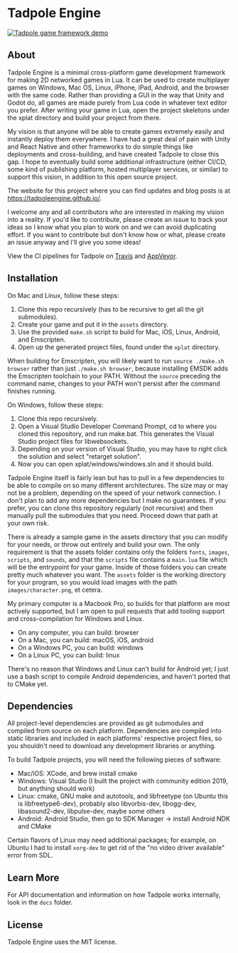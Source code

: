 # Tadpole Engine

[![Tadpole game framework demo](https://img.youtube.com/vi/Q5Mzl39F9qE/0.jpg)](https://www.youtube.com/watch?v=Q5Mzl39F9qE)

## About

Tadpole Engine is a minimal cross-platform game development framework for making 2D networked games in Lua. It can be used to create multiplayer games on Windows, Mac OS, Linux, iPhone, iPad, Android, and the browser with the same code. Rather than providing a GUI in the way that Unity and Godot do, all games are made purely from Lua code in whatever text editor you prefer. After writing your game in Lua, open the project skeletons under the xplat directory and build your project from there.

My vision is that anyone will be able to create games extremely easily and instantly deploy them everywhere. I have had a great deal of pain with Unity and React Native and other frameworks to do simple things like deployments and cross-building, and have created Tadpole to close this gap. I hope to eventually build some additional infrastructure (either CI/CD, some kind of publishing platform, hosted multiplayer services, or similar) to support this vision, in addition to this open source project.

The website for this project where you can find updates and blog posts is at https://tadpoleengine.github.io/.

I welcome any and all contributors who are interested in making my vision into a reality. If you'd like to contribute, please create an issue to track your ideas so I know what you plan to work on and we can avoid duplicating effort. If you want to contribute but don't know how or what, please create an issue anyway and I'll give you some ideas!

View the CI pipelines for Tadpole on [Travis](https://travis-ci.org/github/lwb4/tadpole) and [AppVeyor](https://ci.appveyor.com/project/lwb4/tadpole).

## Installation

On Mac and Linux, follow these steps:

1. Clone this repo recursively (has to be recursive to get all the git submodules).
2. Create your game and put it in the `assets` directory.
3. Use the provided `make.sh` script to build for Mac, iOS, Linux, Android, and Emscripten.
4. Open up the generated project files, found under the `xplat` directory.

When building for Emscripten, you will likely want to run `source ./make.sh browser` rather than just `./make.sh browser`, because installing EMSDK adds the Emscripten toolchain to your PATH. Without the `source` preceding the command name, changes to your PATH won't persist after the command finishes running.

On Windows, follow these steps:

1. Clone this repo recursively.
2. Open a Visual Studio Developer Command Prompt, cd to where you cloned this repository, and run make.bat. This generates the Visual Studio project files for libwebsockets.
3. Depending on your version of Visual Studio, you may have to right click the solution and select "retarget solution".
4. Now you can open xplat/windows/windows.sln and it should build.

Tadpole Engine itself is fairly lean but has to pull in a few dependencies to be able to compile on so many different architectures. The size may or may not be a problem, depending on the speed of your network connection. I don't plan to add any more dependencies but I make no guarantees. If you prefer, you can clone this repository regularly (not recursive) and then manually pull the submodules that you need. Proceed down that path at your own risk.

There is already a sample game in the assets directory that you can modify for your needs, or throw out entirely and build your own. The only requirement is that the assets folder contains only the folders `fonts`, `images`, `scripts`, and `sounds`, and that the `scripts` file contains a `main.lua` file which will be the entrypoint for your game. Inside of those folders you can create pretty much whatever you want. The `assets` folder is the working directory for your program, so you would load images with the path `images/character.png`, et cetera.

My primary computer is a Macbook Pro, so builds for that platform are most actively supported, but I am open to pull requests that add tooling support and cross-compilation for Windows and Linux.

* On any computer, you can build: browser
* On a Mac, you can build: macOS, iOS, android
* On a Windows PC, you can build: windows
* On a Linux PC, you can build: linux

There's no reason that Windows and Linux can't build for Android yet; I just use a bash script to compile Android dependencies, and haven't ported that to CMake yet.

## Dependencies

All project-level dependencies are provided as git submodules and compiled from source on each platform. Dependencies are compiled into static libraries and included in each platforms' respective project files, so you shouldn't need to download any development libraries or anything.

To build Tadpole projects, you will need the following pieces of software:

* Mac/iOS: XCode, and brew install cmake
* Windows: Visual Studio (I built the project with community edition 2019, but anything should work)
* Linux: cmake, GNU make and autotools, and libfreetype (on Ubuntu this is libfreetype6-dev), probably also libvorbis-dev, libogg-dev, libasound2-dev, libpulse-dev, maybe some others
* Android: Android Studio, then go to SDK Manager -> install Android NDK and CMake

Certain flavors of Linux may need additional packages; for example, on Ubuntu I had to install `xorg-dev` to get rid of the "no video driver available" error from SDL.

## Learn More

For API documentation and information on how Tadpole works internally, look in the `docs` folder.

## License

Tadpole Engine uses the MIT license.
